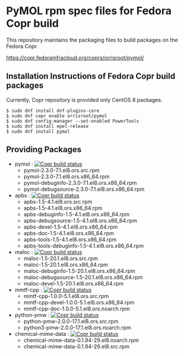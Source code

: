 # PyMOL rpm spec files for Fedora Copr build
This repository maintains the packaging files to build packages on the Fedora Copr.

https://copr.fedorainfracloud.org/coprs/orrisroot/pymol/

## Installation Instructions of Fedora Copr build packages
Currently, Copr repository is provided only CentOS 8 packages.
```
$ sudo dnf install dnf-plugins-core
$ sudo dnf copr enable orrisroot/pymol
$ sudo dnf config-manager --set-enabled PowerTools
$ sudo dnf install epel-release
$ sudo dnf install pymol
```

## Providing Packages
* pymol : [![Copr build status](https://copr.fedorainfracloud.org/coprs/orrisroot/pymol/package/pymol/status_image/last_build.png)](https://copr.fedorainfracloud.org/coprs/orrisroot/pymol/package/pymol/)
  * pymol-2.3.0-7.1.el8.ors.src.rpm
  * pymol-2.3.0-7.1.el8.ors.x86_64.rpm
  * pymol-debuginfo-2.3.0-7.1.el8.ors.x86_64.rpm
  * pymol-debugsource-2.3.0-7.1.el8.ors.x86_64.rpm
* apbs : [![Copr build status](https://copr.fedorainfracloud.org/coprs/orrisroot/pymol/package/apbs/status_image/last_build.png)](https://copr.fedorainfracloud.org/coprs/orrisroot/pymol/package/apbs/)
  * apbs-1.5-4.1.el8.ors.src.rpm
  * apbs-1.5-4.1.el8.ors.x86_64.rpm
  * apbs-debuginfo-1.5-4.1.el8.ors.x86_64.rpm
  * apbs-debugsource-1.5-4.1.el8.ors.x86_64.rpm
  * apbs-devel-1.5-4.1.el8.ors.x86_64.rpm
  * apbs-doc-1.5-4.1.el8.ors.x86_64.rpm
  * apbs-tools-1.5-4.1.el8.ors.x86_64.rpm
  * apbs-tools-debuginfo-1.5-4.1.el8.ors.x86_64.rpm
* maloc : [![Copr build status](https://copr.fedorainfracloud.org/coprs/orrisroot/pymol/package/maloc/status_image/last_build.png)](https://copr.fedorainfracloud.org/coprs/orrisroot/pymol/package/maloc/)
  * maloc-1.5-20.1.el8.ors.src.rpm
  * maloc-1.5-20.1.el8.ors.x86_64.rpm
  * maloc-debuginfo-1.5-20.1.el8.ors.x86_64.rpm
  * maloc-debugsource-1.5-20.1.el8.ors.x86_64.rpm
  * maloc-devel-1.5-20.1.el8.ors.x86_64.rpm
* mmtf-cpp : [![Copr build status](https://copr.fedorainfracloud.org/coprs/orrisroot/pymol/package/mmtf-cpp/status_image/last_build.png)](https://copr.fedorainfracloud.org/coprs/orrisroot/pymol/package/mmtf-cpp/)
  * mmtf-cpp-1.0.0-5.1.el8.ors.src.rpm
  * mmtf-cpp-devel-1.0.0-5.1.el8.ors.x86_64.rpm
  * mmtf-cpp-doc-1.0.0-5.1.el8.ors.noarch.rpm
* python-pmw : [![Copr build status](https://copr.fedorainfracloud.org/coprs/orrisroot/pymol/package/python-pmw/status_image/last_build.png)](https://copr.fedorainfracloud.org/coprs/orrisroot/pymol/package/python-pmw/)
  * python-pmw-2.0.0-17.1.el8.ors.src.rpm
  * python3-pmw-2.0.0-17.1.el8.ors.noarch.rpm
* chemical-mime-data : [![Copr build status](https://copr.fedorainfracloud.org/coprs/orrisroot/pymol/package/chemical-mime-data/status_image/last_build.png)](https://copr.fedorainfracloud.org/coprs/orrisroot/pymol/package/chemical-mime-data/)
  * chemical-mime-data-0.1.94-29.el8.noarch.rpm
  * chemical-mime-data-0.1.94-29.el8.src.rpm
